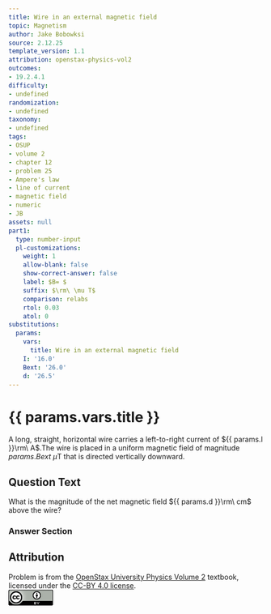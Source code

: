```yaml
---
title: Wire in an external magnetic field
topic: Magnetism
author: Jake Bobowksi
source: 2.12.25
template_version: 1.1
attribution: openstax-physics-vol2
outcomes:
- 19.2.4.1
difficulty:
- undefined
randomization:
- undefined
taxonomy:
- undefined
tags:
- OSUP
- volume 2
- chapter 12
- problem 25
- Ampere's law
- line of current
- magnetic field
- numeric
- JB
assets: null
part1:
  type: number-input
  pl-customizations:
    weight: 1
    allow-blank: false
    show-correct-answer: false
    label: $B= $
    suffix: $\rm\ \mu T$
    comparison: relabs
    rtol: 0.03
    atol: 0
substitutions:
  params:
    vars:
      title: Wire in an external magnetic field
    I: '16.0'
    Bext: '26.0'
    d: '26.5'
---
```

# {{ params.vars.title }}
A long, straight, horizontal wire carries a left-to-right current of ${{ params.I }}\rm\ A$.The wire is placed in a uniform magnetic field of magnitude ${{ params.Bext }}~\mu\mathrm{T}$ that is directed vertically downward.

## Question Text

What is the magnitude of the net magnetic field ${{ params.d }}\rm\ cm$ above the wire?

### Answer Section

## Attribution

Problem is from the [OpenStax University Physics Volume 2](https://openstax.org/details/books/university-physics-volume-2) textbook, licensed under the [CC-BY 4.0 license](https://creativecommons.org/licenses/by/4.0/).<br>![Image representing the Creative Commons 4.0 BY license.](https://raw.githubusercontent.com/firasm/bits/master/by.png)